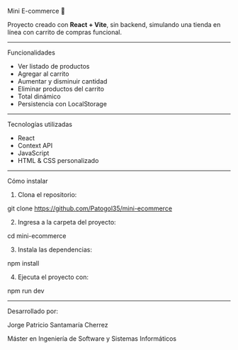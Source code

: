 Mini E-commerce 🛒

Proyecto creado con **React + Vite**, sin backend, simulando una tienda en línea con carrito de compras funcional.

---

Funcionalidades

- Ver listado de productos
- Agregar al carrito
- Aumentar y disminuir cantidad
- Eliminar productos del carrito
- Total dinámico
- Persistencia con LocalStorage

---

Tecnologías utilizadas

- React
- Context API
- JavaScript
- HTML & CSS personalizado

---

Cómo instalar

1. Clona el repositorio:

git clone https://github.com/Patogol35/mini-ecommerce

2. Ingresa a la carpeta del proyecto:

cd mini-ecommerce

3. Instala las dependencias:
  
npm install

4. Ejecuta el proyecto con:

npm run dev

---

Desarrollado por:

Jorge Patricio Santamaría Cherrez

Máster en Ingeniería de Software y Sistemas Informáticos
